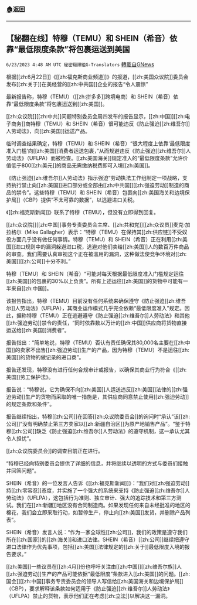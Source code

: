 ###  [:house:返回](README.md)
---


## 【秘翻在线】特穆（TEMU）和 SHEIN（希音）依靠“最低限度条款”将包裹运送到美国
`6/23/2023 4:48 AM UTC 秘密翻譯組G-Translators` [轉載自GNews](https://gnews.org/articles/1405842)

根据[[zh:6月22日]]《[[zh:福克斯商业频道]]》的报道，[[zh:美国众议院]]委员会发布[[zh:关于]]在美经营的[[zh:中共国]]企业的报告“令人震惊”

最新报告称，特穆（TEMU）（[[zh:拼多多]]跨境电商）和 SHEIN（希音）依靠“最低限度条款”将包裹运送到[[zh:美国]]。

[[zh:众议院]][[zh:中共]]问题特别委员会周四发布的报告显示，[[zh:中国]][[zh:电子商务]]商特穆（TEMU）和 SHEIN（希音）很可能违反《防止强迫[[zh:维吾尔]]人劳动法》，向[[zh:美国]]运送产品。

临时调查结果确定，特穆（TEMU）和 SHEIN（希音）“很大程度上依靠‘最低限度准入门槛’向[[zh:美国]]消费者运送包裹，”从而规避违反《防止强迫[[zh:维吾尔]]人劳动法》（UFLPA）而被检查。[[zh:美国海关]]规定准入的“最低限度条款”允许价值低于800[[zh:美元]]的商品无需缴纳税费即可入境[[zh:美国]]。

《防止强迫[[zh:维吾尔]]人劳动法》指示强迫“劳动执法工作组制定一项战略，支持执行禁止向[[zh:美国]]进口部分或全部由[[zh:中共国]][[zh:强迫劳动]]制造的商品的禁令”。这些特穆（TEMU）和 SHEIN（希音）包裹向[[zh:美国海关和边境保护局]]（CBP）提供“不太可靠的数据”，以逃避进口关税。

《[[zh:福克斯新闻]]》联系了特穆（TEMU），但没有立即得到回复。

[[zh:众议院]][[zh:中国]]事务专责委员会主席、[[zh:共和党]][[zh:众议员]]麦克·加拉格尔（Mike Gallagher）表示：“特穆（TEMU）在保持其[[zh:供应链]]不受奴役方面几乎没有做任何事情。特穆（TEMU）和 SHEIN（希音）正在利用[[zh:美国]]进口规则中的漏洞躲避进口税，逃避对他们卖给[[zh:美国]]人的数百万件商品的审查。我们需要认真审视这个正在被滥用的漏洞，这种做法使竞争环境对[[zh:美国]][[zh:公司]]十分不利。”

特穆（TEMU）和 SHEIN（希音）“可能对每天根据最低限度准入门槛规定运往[[zh:美国]]的包裹的30%以上负责”。所有上述运往[[zh:美国]]的货物中可能有一半来自[[zh:中国]]。

该报告指出，特穆（TEMU）目前没有任何系统来确保遵守《防止强迫[[zh:维吾尔]]人劳动法》（UFLPA），其商业运作模式几乎完全依赖“最低限度准入”规定。因此，据称特穆（TEMU）正在逃避遵守《防止强迫[[zh:维吾尔]]人劳动法》和其他[[zh:强迫劳动]]禁令的责任，“同时依靠数以万计的[[zh:中国]]供应商将货物直接运送给[[zh:美国]]消费者”。

报告指出：“简单地说，特穆（TEMU）否认有责任确保其80,000名主要在[[zh:中国]]的卖家不出售[[zh:强迫劳动]]生产的产品，因为特穆（TEMU）不是运往[[zh:美国]]的货物的做记录的进口商”。

报告还发现，特穆没有进行任何合规审计或报告，以确保其商业行为符合《[[zh:美国]]劳工保护法》。

报告说：“特穆说，它为确保不向[[zh:美国]]人运送违反[[zh:美国]]法律的[[zh:强迫劳动]]生产的货物而采取的唯一措施是，其供应商同意禁止使用[[zh:强迫劳动]]的规定条款和条件”。

报告继续指出，特穆[[zh:公司]]在回答[[zh:众议院委员会]]的询问时“承认”该[[zh:公司]]“没有明确禁止第三方卖家以[[zh:新疆自治区]]为原产地销售产品”。“鉴于特穆[[zh:公司]]缺乏《防止强迫[[zh:维吾尔]]人劳动法》的遵守机制，这一承认尤其令人担忧”。

[[zh:众议院委员会]]的调查目前正在进行。

“特穆已经向特别委员会提供了详细的信息，并将继续以透明的方式与委员们接触并回答问题”。

SHEIN（希音）的一位发言人告诉《[[zh:福克斯新闻]]》：“我们对[[zh:强迫劳动]]持[[zh:零容忍]]态度，并实施了一个强大的系统来支持《防止强迫[[zh:维吾尔]]人劳动法》（UFLPA），这包括行为准则、独立审计、强大的追踪技术和第三方测试。我们在[[zh:新疆]]地区没有合同制造商。如果发现任何来自未经批准的地区的棉花，我们会立即采取行动，如暂停生产，停止向[[zh:美国]]发货，并删除产品列表”。

SHEIN（希音）发言人说：“作为一家全球性[[zh:公司]]，我们的政策是遵守我们所在[[zh:国家]]的[[zh:海关]]和进口法律。SHEIN（希音）[[zh:公司]]继续把遵守进口法律作为优先事项，包括[[zh:美国]]法律规定的[[zh:关于]]最低限度入境的报告要求。”

[[zh:美国]]一些议员在[[zh:4月]]份也呼吁关注由[[zh:中国]][[zh:维吾尔族]]人[[zh:强迫劳动]]生产的产品可能依据“最低限度”条款进入[[zh:美国]]的问题。[[zh:国会]][[zh:中国]]事务专责委员会的领导人写信给[[zh:美国海关和边境保护局]]（CBP），要求解释该条款如何适用于《防止强迫[[zh:维吾尔]]人劳动法》（UFLPA）禁止的货物，表示他们正在考虑[[zh:立法]]以解决这一漏洞。
